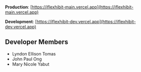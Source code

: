 **Production**: [https://iflexhibit-main.vercel.app](https://iflexhibit-main.vercel.app)

**Development**: [https://iflexhibit-dev.vercel.app](https://iflexhibit-dev.vercel.app)

## Developer Members

- Lyndon Ellison Tomas
- John Paul Ong
- Mary Nicole Yabut
